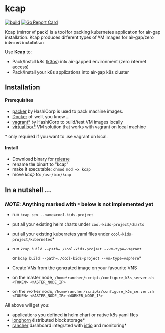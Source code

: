 # kcap
[![build](https://github.com/zodiac1214/kcap/workflows/Go/badge.svg)](https://github.com/zodiac1214/kcap/workflows/Go/badge.svg)
[![Go Report Card](https://goreportcard.com/badge/github.com/zodiac1214/kcap)](https://goreportcard.com/report/github.com/zodiac1214/kcap)

Kcap (mirror of pack) is a tool for packing kubernetes application for air-gap installation. Kcap produces different types of VM images for air-gap/zero internet installation

Use **Kcap** to:
* Pack/Install k8s ([k3os](https://github.com/rancher/k3os)) into air-gapped environment (zero internet access)
* Pack/Install your k8s applications into air-gap k8s cluster

## Installation
#### Prerequisites
* [packer](https://www.packer.io/) by HashiCorp is used to pack machine images.
* [Docker](https://docker.io) oh well, you know ...
* [vagrant*](https://www.vagrantup.com/) by HashiCorp to build/test VM images locally
* [virtual box*](https://www.virtualbox.org/) VM solution that works with vagrant on local machine

\* only required if you want to use vagrant on local.
#### Install
* Download binary for [release](https://github.com/zodiac1214/kcap/releases)
* rename the binart to "kcap"
* make it executable: ``chmod mod +x kcap``
* move *kcap* to: `/usr/bin/kcap`

## In a nutshell ...
### *NOTE*: Anything marked with ``*`` below is not implemented yet 
* run ``kcap gen --name=cool-kids-project``
* put all your existing helm charts under ``cool-kids-project/charts``
* put all your existing kubernetes yaml files under ``cool-kids-project/kubernetes``\*
* run ``kcap build --path=./cool-kids-project --vm-type=vagrant``

  or ``kcap build --path=./cool-kids-project --vm-type=vsphere``\*
* Create VMs from the generated image on your favourite VMS
* on the master node, ``/home/rancher/scripts/configure_k3s_server.sh <TOKEN> <MASTER_NODE_IP>``
* on the worker node, ``/home/rancher/scripts/configure_k3s_server.sh <TOKEN> <MASTER_NODE_IP> <WORKER_NODE_IP>``

All above will get you:
* applications you defined in helm chart or native k8s yaml files
* [longhorn](https://github.com/longhorn/longhorn) distributed block storage\*
* [rancher](https://github.com/rancher/rancher) dashboard integrated with [istio](https://istio.io/) and monitoring\*

[comment]: <> (Under construction)

[comment]: <> (## Quick Start &#40;example - simple&#41;)

[comment]: <> (The example project demonstrate how to pack [hello-app]&#40;https://github.com/GoogleCloudPlatform/kubernetes-engine-samples/tree/master/hello-app&#41; into air gap machine image.)

[comment]: <> (Build hello-world example:)

[comment]: <> (```)

[comment]: <> (./pack.sh --extraImagesList example/simple/images.list --builders vagrant)

[comment]: <> (```)

[comment]: <> (Run simple example)

[comment]: <> (```)

[comment]: <> (cd example/simple)

[comment]: <> (./demo.sh)

[comment]: <> (```)

[comment]: <> (## Generate a new project)

[comment]: <> (```bash)

[comment]: <> (builder gen --force --name=my-new-project)

[comment]: <> (```)

[comment]: <> (## Build and pack )

[comment]: <> (```bash)

[comment]: <> (builder build --force --path=./my-new-project)

[comment]: <> (```)

[comment]: <> (## Install &#40;vagrant only&#41;)

[comment]: <> (```bash)

[comment]: <> (installer --path=./dist/my-new-project )

[comment]: <> (```)

[comment]: <> (vagrant ssh k3os-server -c 'sudo /home/rancher/scripts/configure_k3s_server.sh not4you2see! 192.168.33.10')

[comment]: <> (vagrant ssh k3os-1 -c 'sudo /home/rancher/scripts/configure_k3s_node.sh not4you2see! 192.168.33.10 192.168.33.11')
